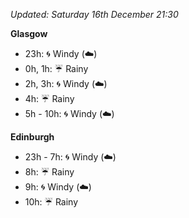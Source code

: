 *Updated: Saturday 16th December 21:30*

**Glasgow**

* 23h: :cyclone: Windy (:cloud:)
* 0h, 1h: :umbrella: Rainy
* 2h, 3h: :cyclone: Windy (:cloud:)
* 4h: :umbrella: Rainy
* 5h - 10h: :cyclone: Windy (:cloud:)

**Edinburgh**

* 23h - 7h: :cyclone: Windy (:cloud:)
* 8h: :umbrella: Rainy
* 9h: :cyclone: Windy (:cloud:)
* 10h: :umbrella: Rainy
